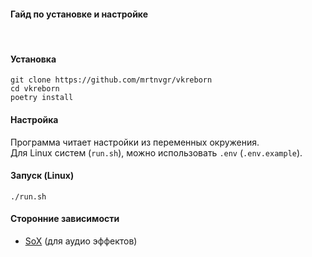 #### Гайд по установке и настройке
<br>

#### Установка
```console
git clone https://github.com/mrtnvgr/vkreborn
cd vkreborn
poetry install
```


#### Настройка
Программа читает настройки из переменных окружения. \
Для Linux систем (`run.sh`), можно использовать `.env` (`.env.example`).


#### Запуск (Linux)
```console
./run.sh
```


#### Сторонние зависимости
- [SoX](https://sox.sourceforge.net/) (для аудио эффектов)
